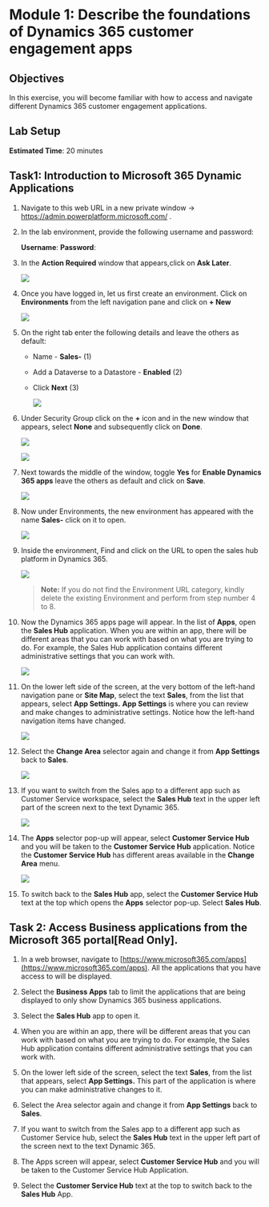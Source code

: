 
# Module 1: Describe the foundations of Dynamics 365 customer engagement apps

## Objectives

In this exercise, you will become familiar with how to access and navigate different Dynamics 365 customer engagement applications. 

## Lab Setup

**Estimated Time**: 20 minutes

## Task1: Introduction to Microsoft 365 Dynamic Applications

1.  Navigate to this web URL in a new private window -> <https://admin.powerplatform.microsoft.com/> .

1. In the lab environment, provide the following username and password:

    **Username**: <inject key="Username" enableCopy="false" />
    **Password**: <inject key="Password" enableCopy="false" />

1. In the **Action Required** window that appears,click on **Ask Later**.

    ![](./media/pp1.png)

1. Once you have logged in, let us first create an environment. Click on **Environments**  from the left navigation pane and click on **+ New**

   ![](./media/pp2.png)

1. On the right tab enter the following details and leave the others as default:

    - Name - **Sales-<inject key="DeploymentID" enableCopy="false" />** (1)
    - Add a Dataverse to a Datastore - **Enabled** (2)
    - Click **Next** (3)

      ![](./media/pp3.png)
    
1. Under Security Group click on the **+** icon and in the new window that appears, select **None** and subsequently click on **Done**.

   ![](./media/pp4.png)

   ![](./media/pp5.png)
   
1. Next  towards the middle of the window, toggle  **Yes** for  **Enable Dynamics 365 apps** leave the others as default and click on **Save**.

   ![](./media/pp6.png)
        
1. Now under Environments, the new environment has appeared with the name **Sales-<inject key="DeploymentID" enableCopy="false" />**  click on it to open.

   ![](./media/pp7.png)

1. Inside the environment, Find and click on the  URL to open the sales hub platform in Dynamics 365.

   ![](./media/pp8.png)
    
   >**Note:** If you do not find the Environment URL category, kindly delete the existing Environment and perform from step number 4 to 8.

1. Now the Dynamics 365 apps page will appear. In the list of **Apps**, open the **Sales Hub** application. When you are within an app, there will be different areas that you can work with based on what you are trying to do. For example, the Sales Hub application contains different administrative settings that you can work with.

   ![](./media/pp9.png)

1. On the lower left side of the screen, at the very bottom of the left-hand navigation pane or **Site Map**, select the text **Sales**, from the list that appears, select **App Settings.** **App Settings** is where you can review and make changes to administrative settings. Notice how the left-hand navigation items have changed.

   ![](./media/pp10.png)

1. Select the **Change Area** selector again and change it from **App Settings** back to **Sales**.

   ![](./media/pp11.png)

1. If you want to switch from the Sales app to a different app such as Customer Service workspace, select the **Sales Hub** text in the upper left part of the screen next to the text Dynamic 365.

   ![](./media/pp12.png)

1. The **Apps** selector pop-up will appear, select **Customer Service Hub** and you will be taken to the **Customer Service Hub** application. Notice the **Customer Service Hub** has different areas available in the **Change Area** menu.

   ![](./media/pp13.png)

1. To switch back to the **Sales Hub** app, select the **Customer Service Hub** text at the top which opens the **Apps** selector pop-up. Select **Sales Hub**.

## Task 2: Access Business applications from the Microsoft 365 portal[Read Only].

1. In a web browser, navigate to [https://www.microsoft365.com/apps](https://www.microsoft365.com/apps). All the applications that you have access to will be displayed.

1. Select the **Business Apps** tab to limit the applications that are being displayed to only show Dynamics 365 business applications.

1. Select the **Sales Hub** app to open it.

1. When you are within an app, there will be different areas that you can work with based on what you are trying to do. For example, the Sales Hub application contains different administrative settings that you can work with.

1. On the lower left side of the screen, select the text **Sales**, from the list that appears, select **App Settings.** This part of the application is where you can make administrative changes to it.

1. Select the Area selector again and change it from **App Settings** back to **Sales**.

1. If you want to switch from the Sales app to a different app such as Customer Service hub, select the **Sales Hub** text in the upper left part of the screen next to the text Dynamic 365.

1. The Apps screen will appear, select **Customer Service Hub** and you will be taken to the Customer Service Hub Application.

1. Select the **Customer Service Hub** text at the top to switch back to the **Sales Hub** App.
